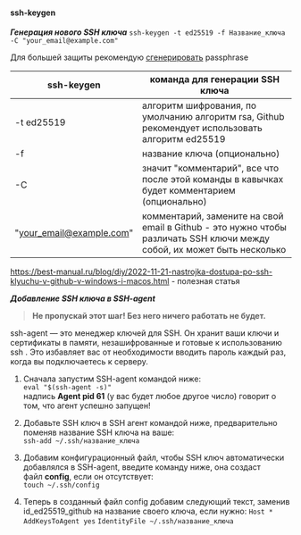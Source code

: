 #### ssh-keygen

***Генерация нового SSH ключа***
`ssh-keygen -t ed25519 -f Название_ключа -C "your_email@example.com"`

Для большей защиты рекомендую [сгенерировать](https://privacycanada.net/strong-password-generator/) passphrase 

| ssh-keygen               | команда для генерации SSH ключа                                                                                         |
| ------------------------ | ----------------------------------------------------------------------------------------------------------------------- |
| -t ed25519               | алгоритм шифрования, по умолчанию алгоритм rsa, Github рекомендует использовать алгоритм ed25519                        |
| -f                       | название ключа (опционально)                                                                                            |
| -C                       | значит "комментарий", все что после этой команды в кавычках будет комментарием (опционально)                            |
| "your_email@example.com" | комментарий, замените на свой email в Github - это нужно чтобы различать SSH ключи между собой, их может быть несколько |
https://best-manual.ru/blog/diy/2022-11-21-nastrojka-dostupa-po-ssh-klyuchu-v-github-v-windows-i-macos.html - полезная статья

***Добавление SSH ключа в SSH-agent***

> **Не пропускай этот шаг! Без него ничего работать не будет.**

ssh-agent — это менеджер ключей для SSH. Он хранит ваши ключи и сертификаты в памяти, незашифрованные и готовые к использованию ssh . Это избавляет вас от необходимости вводить пароль каждый раз, когда вы подключаетесь к серверу.

1. Сначала запустим SSH-agent командой ниже:  
	`eval "$(ssh-agent -s)"`  
	надпись **Agent pid 61** (у вас будет любое другое число) говорит о том, что агент успешно запущен!

2. Добавьте SSH ключ в SSH агент командой ниже, предварительно поменяв название SSH ключа на ваше:  
	`ssh-add ~/.ssh/название_ключа`

3. Добавим конфигурационный файл, чтобы SSH ключ автоматически добавлялся в SSH-agent, введите команду ниже, она создаст файл **config**, если он отсутствует:  
    `touch ~/.ssh/config`

4. Теперь в созданный файл config добавим следующий текст, заменив id_ed25519_github на название своего ключа, если нужно:
	`Host *` 
		`AddKeysToAgent yes`
		 `IdentityFile ~/.ssh/название_ключа`